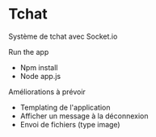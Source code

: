 # Tchat
Système de tchat avec Socket.io

Run the app 
* Npm install 
* Node app.js 

Améliorations à prévoir 
* Templating de l'application 
* Afficher un message à la déconnexion
* Envoi de fichiers (type image)

